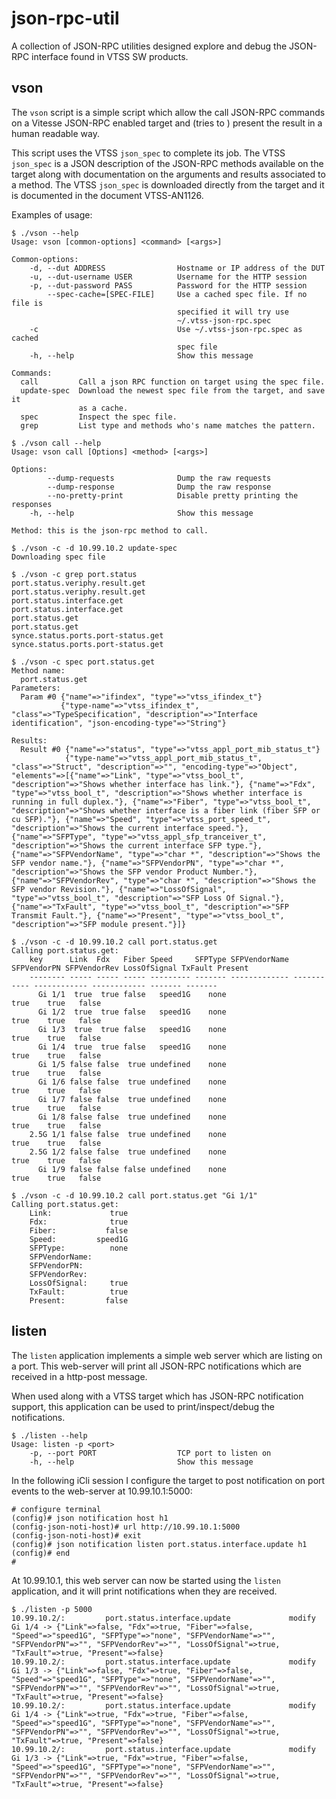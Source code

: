 json-rpc-util
=============

A collection of JSON-RPC utilities designed explore and debug the JSON-RPC
interface found in VTSS SW products.

vson
----

The `vson` script is a simple script which allow the call JSON-RPC commands on a
Vitesse JSON-RPC enabled target and (tries to ) present the result in a human
readable way.

This script uses the VTSS `json_spec` to complete its job. The VTSS `json_spec`
is a JSON description of the JSON-RPC methods available on the target along with
documentation on the arguments and results associated to a method. The VTSS
`json_spec` is downloaded directly from the target and it is documented in
the document VTSS-AN1126.

Examples of usage:

    $ ./vson --help
    Usage: vson [common-options] <command> [<args>]
    
    Common-options:
        -d, --dut ADDRESS                Hostname or IP address of the DUT
        -u, --dut-username USER          Username for the HTTP session
        -p, --dut-password PASS          Password for the HTTP session
            --spec-cache=[SPEC-FILE]     Use a cached spec file. If no file is
                                         specified it will try use
                                         ~/.vtss-json-rpc.spec
        -c                               Use ~/.vtss-json-rpc.spec as cached
                                         spec file
        -h, --help                       Show this message
    
    Commands:
      call         Call a json RPC function on target using the spec file.
      update-spec  Download the newest spec file from the target, and save it
                   as a cache.
      spec         Inspect the spec file.
      grep         List type and methods who's name matches the pattern.
    
    $ ./vson call --help
    Usage: vson call [Options] <method> [<args>]
    
    Options:
            --dump-requests              Dump the raw requests
            --dump-response              Dump the raw response
            --no-pretty-print            Disable pretty printing the responses
        -h, --help                       Show this message
    
    Method: this is the json-rpc method to call.
    
    $ ./vson -c -d 10.99.10.2 update-spec
    Downloading spec file
    
    $ ./vson -c grep port.status
    port.status.veriphy.result.get
    port.status.veriphy.result.get
    port.status.interface.get
    port.status.interface.get
    port.status.get
    port.status.get
    synce.status.ports.port-status.get
    synce.status.ports.port-status.get
    
    $ ./vson -c spec port.status.get
    Method name:
      port.status.get
    Parameters:
      Param #0 {"name"=>"ifindex", "type"=>"vtss_ifindex_t"}
               {"type-name"=>"vtss_ifindex_t", "class"=>"TypeSpecification", "description"=>"Interface identification", "json-encoding-type"=>"String"}
    
    Results:
      Result #0 {"name"=>"status", "type"=>"vtss_appl_port_mib_status_t"}
                {"type-name"=>"vtss_appl_port_mib_status_t", "class"=>"Struct", "description"=>"", "encoding-type"=>"Object", "elements"=>[{"name"=>"Link", "type"=>"vtss_bool_t", "description"=>"Shows whether interface has link."}, {"name"=>"Fdx", "type"=>"vtss_bool_t", "description"=>"Shows whether interface is running in full duplex."}, {"name"=>"Fiber", "type"=>"vtss_bool_t", "description"=>"Shows whether interface is a fiber link (fiber SFP or cu SFP)."}, {"name"=>"Speed", "type"=>"vtss_port_speed_t", "description"=>"Shows the current interface speed."}, {"name"=>"SFPType", "type"=>"vtss_appl_sfp_tranceiver_t", "description"=>"Shows the current interface SFP type."}, {"name"=>"SFPVendorName", "type"=>"char *", "description"=>"Shows the SFP vendor name."}, {"name"=>"SFPVendorPN", "type"=>"char *", "description"=>"Shows the SFP vendor Product Number."}, {"name"=>"SFPVendorRev", "type"=>"char *", "description"=>"Shows the SFP vendor Revision."}, {"name"=>"LossOfSignal", "type"=>"vtss_bool_t", "description"=>"SFP Loss Of Signal."}, {"name"=>"TxFault", "type"=>"vtss_bool_t", "description"=>"SFP Transmit Fault."}, {"name"=>"Present", "type"=>"vtss_bool_t", "description"=>"SFP module present."}]}
    
    $ ./vson -c -d 10.99.10.2 call port.status.get
    Calling port.status.get:
        key      Link  Fdx   Fiber Speed     SFPType SFPVendorName SFPVendorPN SFPVendorRev LossOfSignal TxFault Present
        -------- ----- ----- ----- --------- ------- ------------- ----------- ------------ ------------ ------- -------
          Gi 1/1  true  true false   speed1G    none                                                true    true   false
          Gi 1/2  true  true false   speed1G    none                                                true    true   false
          Gi 1/3  true  true false   speed1G    none                                                true    true   false
          Gi 1/4  true  true false   speed1G    none                                                true    true   false
          Gi 1/5 false false  true undefined    none                                                true    true   false
          Gi 1/6 false false  true undefined    none                                                true    true   false
          Gi 1/7 false false  true undefined    none                                                true    true   false
          Gi 1/8 false false  true undefined    none                                                true    true   false
        2.5G 1/1 false false  true undefined    none                                                true    true   false
        2.5G 1/2 false false  true undefined    none                                                true    true   false
          Gi 1/9 false false false undefined    none                                                true    true   false
    
    $ ./vson -c -d 10.99.10.2 call port.status.get "Gi 1/1"
    Calling port.status.get:
        Link:             true
        Fdx:              true
        Fiber:           false
        Speed:         speed1G
        SFPType:          none
        SFPVendorName:
        SFPVendorPN:
        SFPVendorRev:
        LossOfSignal:     true
        TxFault:          true
        Present:         false


listen
------

The `listen` application implements a simple web server which are listing on a
port. This web-server will print all JSON-RPC notifications which are received
in a http-post message.

When used along with a VTSS target which has JSON-RPC notification support, this
application can be used to print/inspect/debug the notifications.

    $ ./listen --help
    Usage: listen -p <port>
        -p, --port PORT                  TCP port to listen on
        -h, --help                       Show this message


In the following iCli session I configure the target to post notification on
port events to the web-server at 10.99.10.1:5000:

    # configure terminal
    (config)# json notification host h1
    (config-json-noti-host)# url http://10.99.10.1:5000
    (config-json-noti-host)# exit
    (config)# json notification listen port.status.interface.update h1
    (config)# end
    #

At 10.99.10.1, this web server can now be started using the `listen`
application, and it will print notifications when they are received.

    $ ./listen -p 5000
    10.99.10.2/:         port.status.interface.update             modify     Gi 1/4 -> {"Link"=>false, "Fdx"=>true, "Fiber"=>false, "Speed"=>"speed1G", "SFPType"=>"none", "SFPVendorName"=>"", "SFPVendorPN"=>"", "SFPVendorRev"=>"", "LossOfSignal"=>true, "TxFault"=>true, "Present"=>false}
    10.99.10.2/:         port.status.interface.update             modify     Gi 1/3 -> {"Link"=>false, "Fdx"=>true, "Fiber"=>false, "Speed"=>"speed1G", "SFPType"=>"none", "SFPVendorName"=>"", "SFPVendorPN"=>"", "SFPVendorRev"=>"", "LossOfSignal"=>true, "TxFault"=>true, "Present"=>false}
    10.99.10.2/:         port.status.interface.update             modify     Gi 1/4 -> {"Link"=>true, "Fdx"=>true, "Fiber"=>false, "Speed"=>"speed1G", "SFPType"=>"none", "SFPVendorName"=>"", "SFPVendorPN"=>"", "SFPVendorRev"=>"", "LossOfSignal"=>true, "TxFault"=>true, "Present"=>false}
    10.99.10.2/:         port.status.interface.update             modify     Gi 1/3 -> {"Link"=>true, "Fdx"=>true, "Fiber"=>false, "Speed"=>"speed1G", "SFPType"=>"none", "SFPVendorName"=>"", "SFPVendorPN"=>"", "SFPVendorRev"=>"", "LossOfSignal"=>true, "TxFault"=>true, "Present"=>false}


